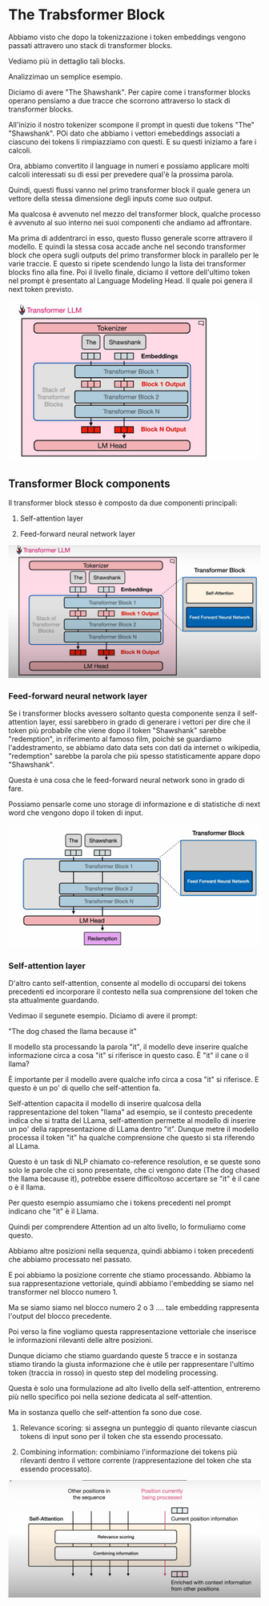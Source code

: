 # The Trabsformer Block

Abbiamo visto che dopo la tokenizzazione i token embeddings vengono passati attravero uno stack di transformer blocks.

Vediamo più in dettaglio tali blocks.

Analizzimao un semplice esempio. 

Diciamo di avere "The Shawshank". Per capire come i transformer blocks operano pensiamo a due tracce che scorrono attraverso lo stack di transformer blocks.

All'inizio il nostro tokenizer scompone il prompt in questi due tokens "The" "Shawshank". POi dato che abbiamo i vettori emebeddings associati a ciascuno dei tokens li rimpiazziamo con questi. E su questi iniziamo a fare i calcoli.

Ora, abbiamo convertito il language in numeri e possiamo applicare molti calcoli interessati su di essi per prevedere qual'è la prossima parola.

Quindi, questi flussi vanno nel primo transformer block il quale genera un vettore della stessa dimensione degli inputs come suo output.

Ma qualcosa è avvenuto nel mezzo del transformer block, qualche processo è avvenuto al suo interno nei suoi componenti che andiamo ad affrontare.

Ma prima di addentrarci in esso, questo flusso generale scorre attravero il modello. E quindi la stessa cosa accade anche nel secondo transformer block che opera sugli outputs del primo transformer block in parallelo per le varie traccie. E questo si ripete scendendo lungo la lista dei transformer blocks fino alla fine. Poi il livello finale, diciamo il vettore dell'ultimo token nel prompt è presentato al Language Modeling Head. Il quale poi genera il next token previsto.

![alt text](images/flow.png)

## Transformer Block components

Il transformer block stesso è composto da due componenti principali:

1. Self-attention layer 

2. Feed-forward neural network layer

![alt text](images/compo.png)

### Feed-forward neural network layer

Se i transformer blocks avessero soltanto questa componente senza il self-attention layer, essi sarebbero in grado di generare i vettori per dire che il token più probabile che viene dopo il token "Shawshank" sarebbe "redemption", in riferimento al famoso film, poichè se guardiamo l'addestramento, se abbiamo dato data sets con dati da internet o wikipedia, "redemption" sarebbe la parola che più spesso statisticamente appare dopo "Shawshank". 

Questa è una cosa che le feed-forward neural network sono in grado di fare. 

Possiamo pensarle come uno storage di informazione e di statistiche di next word che vengono dopo il token di input.

![alt text](images/feed.png)


### Self-attention layer

D'altro canto self-attention, consente al modello di occuparsi dei tokens precedenti ed incorporare il contesto nella sua comprensione del token che sta attualmente guardando.

Vedimao il segunete esempio. Diciamo di avere il prompt:

"The dog chased the llama because it"

Il modello sta processando la parola "it", il modello deve inserire qualche informazione circa a cosa "it" si riferisce in questo caso. È "it" il cane o il llama?

È importante per il modello avere qualche info circa a cosa "it" si riferisce. E questo è un po' di quello che self-attention fa.

Self-attention capacita il modello di inserire qualcosa della rappresentazione del token "llama" ad esempio, se il contesto precedente indica che si tratta del LLama, self-attention permette al modello di inserire un po' della rappresentazione di LLama dentro "it". Dunque metre il modello processa il token "it" ha qualche comprensione che questo si sta riferendo al LLama.

Questo è un task di NLP chiamato co-reference resolution, e se queste sono solo le parole che ci sono presentate, che ci vengono date (The dog chased the llama because it), potrebbe essere difficoltoso accertare se "it" è il cane o è il llama.

Per questo esempio assumiamo che i tokens precedenti nel prompt indicano che "it" è il Llama.

Quindi per comprendere Attention ad un alto livello, lo formuliamo come questo.

Abbiamo altre posizioni nella sequenza, quindi abbiamo i token precedenti che abbiamo processato nel passato.

E poi abbiamo la posizione corrente che stiamo processando. Abbiamo la sua rappresentazione vettoriale, quindi abbiamo l'embedding se siamo nel transformer nel blocco numero 1.

Ma se siamo siamo nel blocco numero 2 o 3 .... tale embedding rappresenta l'output del blocco precedente.

Poi verso la fine vogliamo questa rappresentazione vettoriale che inserisce le informazioni rilevanti delle altre posizioni.


Dunque diciamo che stiamo guardando queste 5 tracce e in sostanza stiamo tirando la giusta informazione che è utile per rappresentare l'ultimo token (traccia in rosso) in questo step del modeling processing.

Questa è solo una formulazione ad alto livello della self-attention, entreremo più nello specifico poi nella sezione dedicata al self-attention.

Ma in sostanza quello che self-attention fa sono due cose.

1. Relevance scoring: si assegna un punteggio di quanto rilevante ciascun tokens di input sono per il token che sta essendo processato.

2. Combining information: combiniamo l'informazione dei tokens più rilevanti dentro il vettore corrente (rappresentazione del token che sta essendo processato).

![alt text](images/attention_3.png)